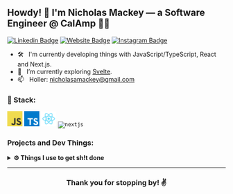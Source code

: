 ## Howdy! 👋 I'm Nicholas Mackey — a Software Engineer @ CalAmp 👨‍💻

[![Linkedin Badge](https://img.shields.io/badge/-LinkedIn-0e76a8?style=flat-square&logo=Linkedin&logoColor=white)](https://www.linkedin.com/in/nicholasadammackey/)
[![Website Badge](https://img.shields.io/badge/Website-3b5998?style=flat-square&logo=google-chrome&logoColor=white)](https://nicholasmackey.dev/)
[![Instagram Badge](https://img.shields.io/badge/-Instagram-e4405f?style=flat-square&logo=Instagram&logoColor=white)](https://www.instagram.com/nicholasmackey/)

- 🛠 &nbsp; I'm currently developing things with JavaScript/TypeScript, React and Next.js.
- 🚀 &nbsp; I’m currently exploring [Svelte](https://svelte.dev).
- 📫 &nbsp; Holler: nicholasamackey@gmail.com 

### 🥞 Stack:

<code><img height="35" src="https://raw.githubusercontent.com/github/explore/80688e429a7d4ef2fca1e82350fe8e3517d3494d/topics/javascript/javascript.png" alt="javascript"></code>
<code><img height="35" src="https://raw.githubusercontent.com/github/explore/80688e429a7d4ef2fca1e82350fe8e3517d3494d/topics/typescript/typescript.png" alt="typescript"></code>
<code><img height="35" src="https://raw.githubusercontent.com/github/explore/80688e429a7d4ef2fca1e82350fe8e3517d3494d/topics/react/react.png" alt="react"></code>
<code><img height="35" src="https://nextjs.org/static/favicon/favicon-32x32.png" alt="nextjs"></code>
</code> 

### Projects and Dev Things: 

 
<details>	
  <br />
  <summary><b>⚙️ Things I use to get sh!t done</b></summary>
  	<ul>
  	  <li><b>OS:</b> MacOS</li>
  	  <li><b>Browser: </b> Chrome / Brave Browser</li>
	  <li><b>Code Editor:</b> Visual Studio Code</li>
    <li><b>Theme:</b> Night Owl</li>
    <li><b>Font:</b> Dank Mono</li>
	</ul>
</details> 

---

<div align="center">

### Thank you for stopping by! ✌️

</div>
